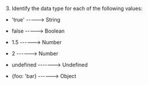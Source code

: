 3. Identify the data type for each of the following values:

- 'true' -----> String

- false -----> Boolean

- 1.5 ------> Number

- 2 ------> Number

- undefined -------> Undefined

- {foo: 'bar} ------> Object
